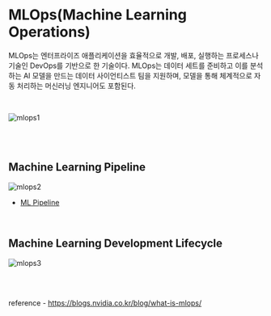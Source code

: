 # MLOps(Machine Learning Operations)

MLOps는 엔터프라이즈 애플리케이션을 효율적으로 개발, 배포, 실행하는 프로세스나 기술인 DevOps를 기반으로 한 기술이다. MLOps는 데이터 세트를 준비하고 이를 분석하는 AI 모델을 만드는 데이터 사이언티스트 팀을 지원하며, 모델을 통해 체계적으로 자동 처리하는 머신러닝 엔지니어도 포함된다.

<br>

![mlops1](https://github.com/user-attachments/assets/e2c187cc-8eb9-401f-91b8-7269bb2ffdb5)

<br>
<br>

## Machine Learning Pipeline

![mlops2](https://github.com/user-attachments/assets/62e1769e-04dc-49b3-b036-f26be9c25718)

- [ML Pipeline](https://github.com/ahyun39/ML-Engineer/blob/main/MLOps/Machine_Learning_Pipeline.md)

<br>

## Machine Learning Development Lifecycle

![mlops3](https://github.com/user-attachments/assets/6415e29d-3b84-4796-a4e5-b2dbd2dc57b3)


<br>
<br>

reference - https://blogs.nvidia.co.kr/blog/what-is-mlops/